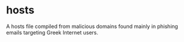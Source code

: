 # hosts

A hosts file compiled from malicious domains found mainly in phishing emails targeting Greek Internet users.
